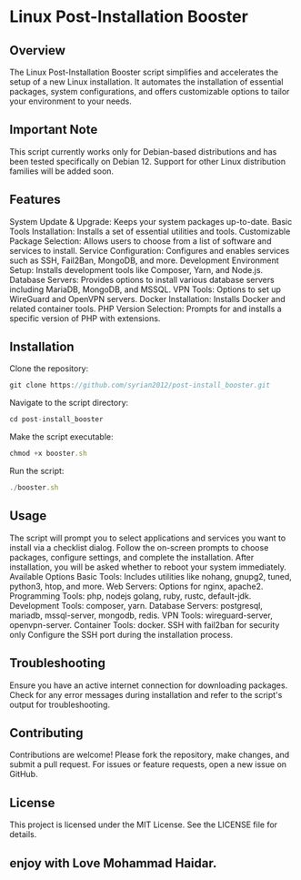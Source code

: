 # Linux Post-Installation Booster

## Overview
The Linux Post-Installation Booster script simplifies and accelerates the setup of a new Linux installation. It automates the installation of essential packages, system configurations, and offers customizable options to tailor your environment to your needs.

## Important Note
This script currently works only for Debian-based distributions and has been tested specifically on Debian 12. Support for other Linux distribution families will be added soon.

## Features
System Update & Upgrade: Keeps your system packages up-to-date.
Basic Tools Installation: Installs a set of essential utilities and tools.
Customizable Package Selection: Allows users to choose from a list of software and services to install.
Service Configuration: Configures and enables services such as SSH, Fail2Ban, MongoDB, and more.
Development Environment Setup: Installs development tools like Composer, Yarn, and Node.js.
Database Servers: Provides options to install various database servers including MariaDB, MongoDB, and MSSQL.
VPN Tools: Options to set up WireGuard and OpenVPN servers.
Docker Installation: Installs Docker and related container tools.
PHP Version Selection: Prompts for and installs a specific version of PHP with extensions.

## Installation

Clone the repository:
```javascript
git clone https://github.com/syrian2012/post-install_booster.git
```

Navigate to the script directory:
```javascript
cd post-install_booster
```

Make the script executable:
```javascript
chmod +x booster.sh
```

Run the script:
```javascript
./booster.sh
```

## Usage
The script will prompt you to select applications and services you want to install via a checklist dialog.
Follow the on-screen prompts to choose packages, configure settings, and complete the installation.
After installation, you will be asked whether to reboot your system immediately.
Available Options
Basic Tools: Includes utilities like nohang, gnupg2, tuned, python3, htop, and more.
Web Servers: Options for nginx, apache2.
Programming Tools: php, nodejs golang, ruby, rustc, default-jdk.
Development Tools: composer, yarn.
Database Servers: postgresql, mariadb, mssql-server, mongodb, redis.
VPN Tools: wireguard-server, openvpn-server.
Container Tools: docker.
SSH with fail2ban for security only Configure the SSH port during the installation process.

## Troubleshooting
Ensure you have an active internet connection for downloading packages.
Check for any error messages during installation and refer to the script's output for troubleshooting.

## Contributing
Contributions are welcome! Please fork the repository, make changes, and submit a pull request. For issues or feature requests, open a new issue on GitHub.

## License
This project is licensed under the MIT License. See the LICENSE file for details.

## enjoy with Love Mohammad Haidar.

